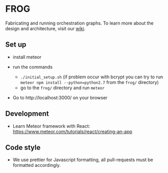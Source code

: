 # FROG
Fabricating and running orchestration graphs. To learn more about the design and architecture, visit our [wiki](https://github.com/chili-epfl/FROG/wiki).

## Set up

- install meteor

- run the commands
    * `./initial_setup.sh` (if problem occur with bcrypt you can try to run `meteor npm install --python=python2.7` from the `frog/` directory)
    * go to the `frog/` directory and run `meteor`

- Go to http://localhost:3000/ on your browser

## Development

- Learn Meteor framework with React:
https://www.meteor.com/tutorials/react/creating-an-app

## Code style

- We use prettier for Javascript formatting, all pull-requests must be formatted accordingly.

